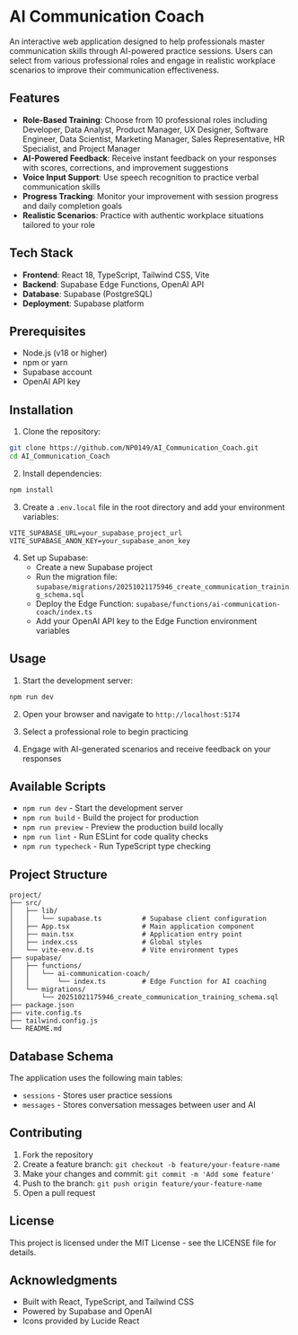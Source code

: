 # AI Communication Coach

An interactive web application designed to help professionals master communication skills through AI-powered practice sessions. Users can select from various professional roles and engage in realistic workplace scenarios to improve their communication effectiveness.

## Features

- **Role-Based Training**: Choose from 10 professional roles including Developer, Data Analyst, Product Manager, UX Designer, Software Engineer, Data Scientist, Marketing Manager, Sales Representative, HR Specialist, and Project Manager
- **AI-Powered Feedback**: Receive instant feedback on your responses with scores, corrections, and improvement suggestions
- **Voice Input Support**: Use speech recognition to practice verbal communication skills
- **Progress Tracking**: Monitor your improvement with session progress and daily completion goals
- **Realistic Scenarios**: Practice with authentic workplace situations tailored to your role

## Tech Stack

- **Frontend**: React 18, TypeScript, Tailwind CSS, Vite
- **Backend**: Supabase Edge Functions, OpenAI API
- **Database**: Supabase (PostgreSQL)
- **Deployment**: Supabase platform

## Prerequisites

- Node.js (v18 or higher)
- npm or yarn
- Supabase account
- OpenAI API key

## Installation

1. Clone the repository:
```bash
git clone https://github.com/NP0149/AI_Communication_Coach.git
cd AI_Communication_Coach
```

2. Install dependencies:
```bash
npm install
```

3. Create a `.env.local` file in the root directory and add your environment variables:
```env
VITE_SUPABASE_URL=your_supabase_project_url
VITE_SUPABASE_ANON_KEY=your_supabase_anon_key
```

4. Set up Supabase:
   - Create a new Supabase project
   - Run the migration file: `supabase/migrations/20251021175946_create_communication_training_schema.sql`
   - Deploy the Edge Function: `supabase/functions/ai-communication-coach/index.ts`
   - Add your OpenAI API key to the Edge Function environment variables

## Usage

1. Start the development server:
```bash
npm run dev
```

2. Open your browser and navigate to `http://localhost:5174`

3. Select a professional role to begin practicing

4. Engage with AI-generated scenarios and receive feedback on your responses

## Available Scripts

- `npm run dev` - Start the development server
- `npm run build` - Build the project for production
- `npm run preview` - Preview the production build locally
- `npm run lint` - Run ESLint for code quality checks
- `npm run typecheck` - Run TypeScript type checking

## Project Structure

```
project/
├── src/
│   ├── lib/
│   │   └── supabase.ts          # Supabase client configuration
│   ├── App.tsx                  # Main application component
│   ├── main.tsx                 # Application entry point
│   ├── index.css                # Global styles
│   └── vite-env.d.ts            # Vite environment types
├── supabase/
│   ├── functions/
│   │   └── ai-communication-coach/
│   │       └── index.ts         # Edge Function for AI coaching
│   └── migrations/
│       └── 20251021175946_create_communication_training_schema.sql
├── package.json
├── vite.config.ts
├── tailwind.config.js
└── README.md
```

## Database Schema

The application uses the following main tables:
- `sessions` - Stores user practice sessions
- `messages` - Stores conversation messages between user and AI

## Contributing

1. Fork the repository
2. Create a feature branch: `git checkout -b feature/your-feature-name`
3. Make your changes and commit: `git commit -m 'Add some feature'`
4. Push to the branch: `git push origin feature/your-feature-name`
5. Open a pull request

## License

This project is licensed under the MIT License - see the LICENSE file for details.

## Acknowledgments

- Built with React, TypeScript, and Tailwind CSS
- Powered by Supabase and OpenAI
- Icons provided by Lucide React
